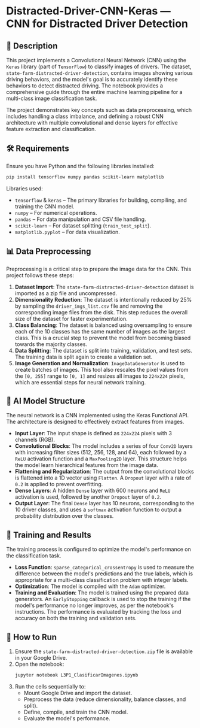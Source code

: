 
# Distracted-Driver-CNN-Keras — CNN for Distracted Driver Detection

## 📘 Description

This project implements a Convolutional Neural Network (CNN) using the `Keras` library (part of `TensorFlow`) to classify images of drivers. The dataset, `state-farm-distracted-driver-detection`, contains images showing various driving behaviors, and the model's goal is to accurately identify these behaviors to detect distracted driving. The notebook provides a comprehensive guide through the entire machine learning pipeline for a multi-class image classification task.

The project demonstrates key concepts such as data preprocessing, which includes handling a class imbalance, and defining a robust CNN architecture with multiple convolutional and dense layers for effective feature extraction and classification.

## 🛠️ Requirements

Ensure you have Python and the following libraries installed:

```bash
pip install tensorflow numpy pandas scikit-learn matplotlib
```

Libraries used:

  * `tensorflow` & `keras` – The primary libraries for building, compiling, and training the CNN model.
  * `numpy` – For numerical operations.
  * `pandas` – For data manipulation and CSV file handling.
  * `scikit-learn` – For dataset splitting (`train_test_split`).
  * `matplotlib.pyplot` – For data visualization.

## 📊 Data Preprocessing

Preprocessing is a critical step to prepare the image data for the CNN. This project follows these steps:

1.  **Dataset Import**: The `state-farm-distracted-driver-detection` dataset is imported as a zip file and uncompressed.
2.  **Dimensionality Reduction**: The dataset is intentionally reduced by 25% by sampling the `driver_imgs_list.csv` file and removing the corresponding image files from the disk. This step reduces the overall size of the dataset for faster experimentation.
3.  **Class Balancing**: The dataset is balanced using oversampling to ensure each of the 10 classes has the same number of images as the largest class. This is a crucial step to prevent the model from becoming biased towards the majority classes.
4.  **Data Splitting**: The dataset is split into training, validation, and test sets. The training data is split again to create a validation set.
5.  **Image Generation and Normalization**: `ImageDataGenerator` is used to create batches of images. This tool also rescales the pixel values from the `[0, 255]` range to `[0, 1]` and resizes all images to `224x224` pixels, which are essential steps for neural network training.

## 🧠 AI Model Structure

The neural network is a CNN implemented using the Keras Functional API. The architecture is designed to effectively extract features from images.

  * **Input Layer**: The input shape is defined as `224x224` pixels with 3 channels (RGB).
  * **Convolutional Blocks**: The model includes a series of four `Conv2D` layers with increasing filter sizes (512, 256, 128, and 64), each followed by a `ReLU` activation function and a `MaxPooling2D` layer. This structure helps the model learn hierarchical features from the image data.
  * **Flattening and Regularization**: The output from the convolutional blocks is flattened into a 1D vector using `Flatten`. A `Dropout` layer with a rate of `0.2` is applied to prevent overfitting.
  * **Dense Layers**: A hidden `Dense` layer with 600 neurons and `ReLU` activation is used, followed by another `Dropout` layer of `0.2`.
  * **Output Layer**: The final `Dense` layer has 10 neurons, corresponding to the 10 driver classes, and uses a `softmax` activation function to output a probability distribution over the classes.

## 🧬 Training and Results

The training process is configured to optimize the model's performance on the classification task.

  * **Loss Function**: `sparse_categorical_crossentropy` is used to measure the difference between the model's predictions and the true labels, which is appropriate for a multi-class classification problem with integer labels.
  * **Optimization**: The model is compiled with the `Adam` optimizer.
  * **Training and Evaluation**: The model is trained using the prepared data generators. An `EarlyStopping` callback is used to stop the training if the model's performance no longer improves, as per the notebook's instructions. The performance is evaluated by tracking the loss and accuracy on both the training and validation sets.

## 🚀 How to Run

1.  Ensure the `state-farm-distracted-driver-detection.zip` file is available in your Google Drive.
2.  Open the notebook:
    ```bash
    jupyter notebook L3P1_ClasificarImagenes.ipynb
    ```
3.  Run the cells sequentially to:
      * Mount Google Drive and import the dataset.
      * Preprocess the data (reduce dimensionality, balance classes, and split).
      * Define, compile, and train the CNN model.
      * Evaluate the model's performance.

